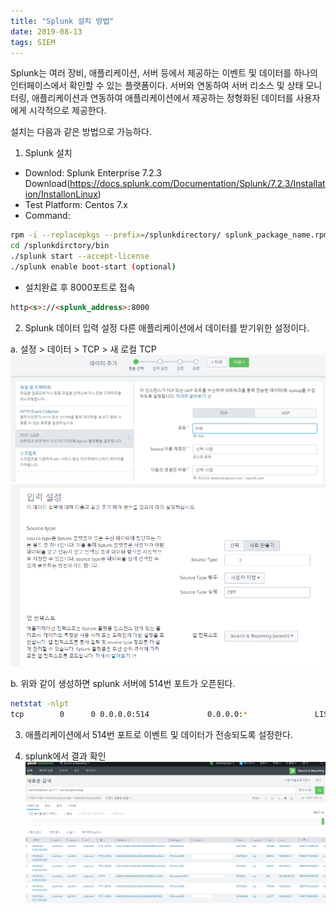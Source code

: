 ```yaml
---
title: "Splunk 설치 방법"
date: 2019-08-13
tags: SIEM
---
```


Splunk는 여러 장비, 애플리케이션, 서버 등에서 제공하는 이벤트 및 데이터를 하나의 인터페이스에서 확인할 수 있는 플랫폼이다. 서버와 연동하여 서버 리소스 및 상태 모니터링, 애플리케이션과 연동하여 애플리케이션에서 제공하는 정형화된 데이터를 사용자에게 시각적으로 제공한다.

설치는 다음과 같은 방법으로 가능하다.

1. Splunk 설치  

- Downlod: Splunk Enterprise 7.2.3 Download(https://docs.splunk.com/Documentation/Splunk/7.2.3/Installation/InstallonLinux)
- Test Platform: Centos 7.x
- Command:
```bash
rpm -i --replacepkgs --prefix=/splunkdirectory/ splunk_package_name.rpm
cd /splunkdirctory/bin
./splunk start --accept-license
./splunk enable boot-start (optional)
```
- 설치완료 후 8000포트로 접속
```html
http<s>://<splunk_address>:8000
```


2. Splunk 데이터 입력 설정
다른 애플리케이션에서 데이터를 받기위한 설정이다.

a. 설정 > 데이터 > TCP > 새 로컬 TCP
![Alt text](/assets/post_images/splunk/splunk_1_1.png)
![Alt text](/assets/post_images/splunk/splunk_1_2.png)

b. 위와 같이 생성하면 splunk 서버에 514번 포트가 오픈된다.
```bash
netstat -nlpt
tcp        0      0 0.0.0.0:514             0.0.0.0:*               LISTEN      19513/splunkd
```

3. 애플리케이션에서 514번 포트로 이벤트 및 데이터가 전송되도록 설정한다.

4. splunk에서 결과 확인
![Alt text](/assets/post_images/splunk/splunk_1_3.png)

